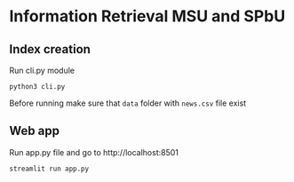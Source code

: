 # Information Retrieval MSU and SPbU

## Index creation

Run cli.py module


```
python3 cli.py
```
Before running make sure that `data` folder with `news.csv` file exist


## Web app
Run app.py file and go to http://localhost:8501
```
streamlit run app.py
```
